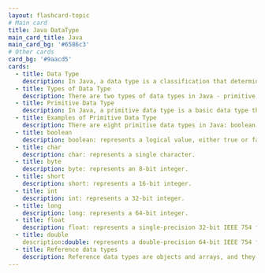 ```yaml
---
layout: flashcard-topic
# Main card
title: Java DataType
main_card_title: Java
main_card_bg: '#6586c3'
# Other cards
card_bg: '#9aacd5'
cards:
  - title: Data Type
    description: In Java, a data type is a classification that determines the values, operations, and storage for a variable. 
  - title: Types of Data Type
    description: There are two types of data types in Java - primitive and reference.
  - title: Primitive Data Type 
    description: In Java, a primitive data type is a basic data type that is built into the language and is not a class.
  - title: Examples of Primitive Data Type 
    description: There are eight primitive data types in Java: boolean, char, byte, short, int, long, float, and double. 
  - title: boolean
    description: boolean: represents a logical value, either true or false. 
  - title: char
    description: char: represents a single character.
  - title: byte
    description: byte: represents an 8-bit integer.
  - title: short
    description: short: represents a 16-bit integer.
  - title: int
    description: int: represents a 32-bit integer.
  - title: long
    description: long: represents a 64-bit integer.
  - title: float
    description: float: represents a single-precision 32-bit IEEE 754 floating-point number.
  - title: double
    description:double: represents a double-precision 64-bit IEEE 754 floating-point number.
  - title: Reference data types
    description: Reference data types are objects and arrays, and they are stored on the heap rather than on the stack like primitive types.
---
```

